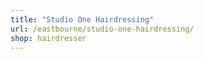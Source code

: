 ```yaml
---
title: "Studio One Hairdressing"
url: /eastbourne/studio-one-hairdressing/
shop: hairdresser
---
```

